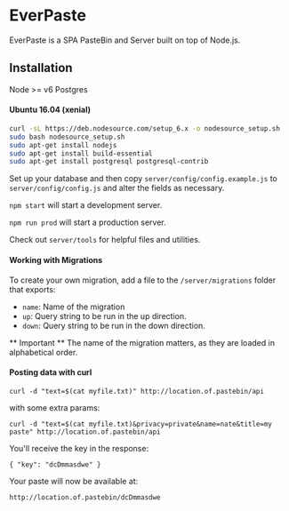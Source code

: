 # EverPaste

EverPaste is a SPA PasteBin and Server built on top of Node.js.

## Installation

Node >= v6
Postgres

#### Ubuntu 16.04 (xenial)

```bash
curl -sL https://deb.nodesource.com/setup_6.x -o nodesource_setup.sh
sudo bash nodesource_setup.sh
sudo apt-get install nodejs
sudo apt-get install build-essential
sudo apt-get install postgresql postgresql-contrib
```

Set up your database and then copy `server/config/config.example.js` to `server/config/config.js` and alter the fields as necessary.

`npm start` will start a development server.

`npm run prod` will start a production server.

Check out `server/tools` for helpful files and utilities.

#### Working with Migrations

To create your own migration, add a file to the `/server/migrations` folder that exports:

  * `name`: Name of the migration
  * `up`: Query string to be run in the up direction.
  * `down`: Query string to be run in the down direction.
  
** Important ** The name of the migration matters, as they are loaded in alphabetical order. 
  

#### Posting data with curl

`curl -d "text=$(cat myfile.txt)" http://location.of.pastebin/api`

with some extra params:

`curl -d "text=$(cat myfile.txt)&privacy=private&name=nate&title=my paste" http://location.of.pastebin/api`

You'll receive the key in the response:

`{ "key": "dcDmmasdwe" }`

Your paste will now be available at:

`http://location.of.pastebin/dcDmmasdwe`